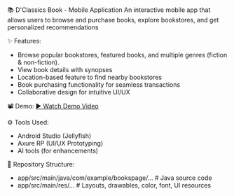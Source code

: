 📚 D'Classics Book - Mobile Application
An interactive mobile app that allows users to browse and purchase books, explore bookstores, and get personalized recommendations


✨ Features:
- Browse popular bookstores, featured books, and multiple genres (fiction & non-fiction).
- View book details with synopses
- Location-based feature to find nearby bookstores
- Book purchasing functionality for seamless transactions
- Collaborative design for intuitive UI/UX


📽️ Demo:
[▶️ Watch Demo Video](https://drive.google.com/file/d/1WhnJKBXsH2_GwUrCUaTyvz88SQI5W_OI/view?usp=sharing)


⚙️ Tools Used:
- Android Studio (Jellyfish)
- Axure RP (UI/UX Prototyping)
- AI tools (for enhancements)


📂 Repository Structure:
- app/src/main/java/com/example/bookspage/... # Java source code
- app/src/main/res/... # Layouts, drawables, color, font, UI resources
  
